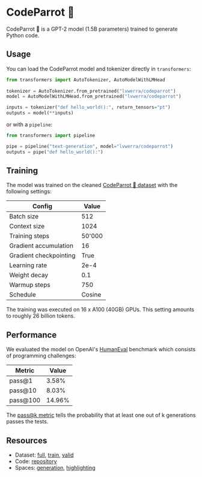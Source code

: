 # CodeParrot 🦜

CodeParrot 🦜 is a GPT-2 model (1.5B parameters) trained to generate Python code.

## Usage

You can load the CodeParrot model and tokenizer directly in `transformers`:

```Python
from transformers import AutoTokenizer, AutoModelWithLMHead
  
tokenizer = AutoTokenizer.from_pretrained("lvwerra/codeparrot")
model = AutoModelWithLMHead.from_pretrained("lvwerra/codeparrot")

inputs = tokenizer("def hello_world():", return_tensors="pt")
outputs = model(**inputs)
```

or with a `pipeline`:

```Python
from transformers import pipeline

pipe = pipeline("text-generation", model="lvwerra/codeparrot")
outputs = pipe("def hello_world():")
```

## Training

The model was trained on the cleaned [CodeParrot 🦜 dataset](https://huggingface.co/datasets/lvwerra/codeparrot-clean) with the following settings:

|Config|Value|
|-------|-----|
|Batch size| 512|
|Context size| 1024 |
|Training steps| 50'000|
|Gradient accumulation| 16|
|Gradient checkpointing| True|
|Learning rate| 2e-4 |
|Weight decay | 0.1 |
|Warmup steps| 750 |
|Schedule| Cosine |

The training was executed on 16 x A100 (40GB) GPUs. This setting amounts to roughly 26 billion tokens.

## Performance

We evaluated the model on OpenAI's [HumanEval](https://huggingface.co/datasets/openai_humaneval) benchmark which consists of programming challenges:

| Metric | Value |
|-------|-----|
|pass@1 | 3.58% |
|pass@10 | 8.03% |
|pass@100 | 14.96% |

The [pass@k metric](https://huggingface.co/metrics/code_eval) tells the probability that at least one out of k generations passes the tests. 

## Resources

- Dataset: [full](https://huggingface.co/datasets/lvwerra/codeparrot-clean), [train](https://huggingface.co/datasets/lvwerra/codeparrot-clean-train), [valid](https://huggingface.co/datasets/lvwerra/codeparrot-clean-valid)
- Code: [repository](https://github.com/huggingface/transformers/tree/master/examples/research_projects/codeparrot)
- Spaces: [generation](), [highlighting]()